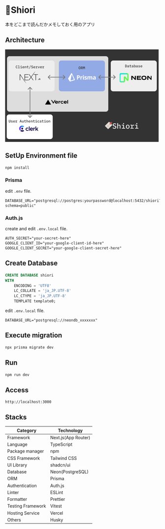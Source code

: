 # 🔖Shiori

本をどこまで読んだかメモしておく用のアプリ

## Architecture

![アーキテクチャ図](/docs/architecture.png)

## SetUp Environment file

```sh
npm install
```

### Prisma

edit `.env` file.

```env
DATABASE_URL="postgresql://postgres:yourpassword@localhost:5432/shiori?schema=public"
```

### Auth.js

create and edit `.env.local` file.

```env
AUTH_SECRET="your-secret-here"
GOOGLE_CLIENT_ID="your-google-client-id-here"
GOOGLE_CLIENT_SECRET="your-google-client-secret-here"
```

## Create Database

```sql
CREATE DATABASE shiori
WITH
    ENCODING = 'UTF8'
    LC_COLLATE = 'ja_JP.UTF-8'
    LC_CTYPE = 'ja_JP.UTF-8'
    TEMPLATE template0;
```

edit `.env.local` file.

```env
DATABASE_URL="postgresql://neondb_xxxxxxx"
```

## Execute migration

```sh
npx prisma migrate dev
```

## Run

```sh
npm run dev
```

## Access

```
http://localhost:3000
```

## Stacks

| Category          | Technology          |
| ----------------- | ------------------- |
| Framework         | Next.js(App Router) |
| Language          | TypeScript          |
| Package manager   | npm                 |
| CSS Framework     | Tailwind CSS        |
| UI Library        | shadcn/ui           |
| Database          | Neon(PostgreSQL)    |
| ORM               | Prisma              |
| Authentication    | Auth.js             |
| Linter            | ESLint              |
| Formatter         | Prettier            |
| Testing Framework | Vitest              |
| Hosting Service   | Vercel              |
| Others            | Husky               |
